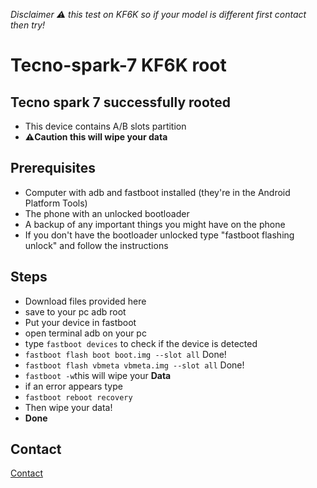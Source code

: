 *Disclaimer ⚠️ this test on KF6K so if your model is different first contact then try!*
# Tecno-spark-7 KF6K root 
## Tecno spark 7 successfully rooted
- This device contains A/B slots partition
- **⚠️Caution this will wipe your data**
## Prerequisites
- Computer with adb and fastboot installed (they're in the Android Platform Tools)
- The phone with an unlocked bootloader 
- A backup of any important things you might have on the phone
- If you don't have the bootloader unlocked type "fastboot flashing unlock" and follow the instructions

## Steps
- Download files provided here
- save to your pc adb root 
- Put your device in fastboot 
- open terminal adb on your pc 
- type ``fastboot devices`` to check if the device is detected
- ``fastboot flash boot boot.img --slot all`` Done!
- ``fastboot flash vbmeta vbmeta.img --slot all`` Done!
- ``fastboot -w``this will wipe your **Data**
- if an error appears type
- ``fastboot reboot recovery``
- Then wipe your data!
- **Done**
## Contact 
[Contact](https://wa.link/qrfpk9)
